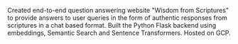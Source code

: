 Created end-to-end question answering website "Wisdom from Scriptures" to provide answers to user queries in the form of authentic responses from scriptures in a chat based format. Built the Python Flask backend using embeddings, Semantic Search and Sentence Transformers. Hosted on GCP.
